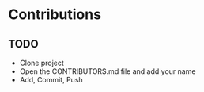 # Contributions

## TODO

- Clone project
- Open the CONTRIBUTORS.md file and add your name
- Add, Commit, Push

